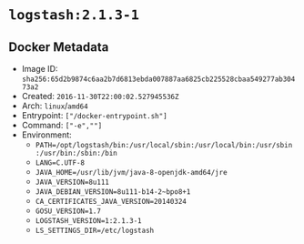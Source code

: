 # `logstash:2.1.3-1`

## Docker Metadata

- Image ID: `sha256:65d2b9874c6aa2b7d6813ebda007887aa6825cb225528cbaa549277ab30473a2`
- Created: `2016-11-30T22:00:02.527945536Z`
- Arch: `linux`/`amd64`
- Entrypoint: `["/docker-entrypoint.sh"]`
- Command: `["-e",""]`
- Environment:
  - `PATH=/opt/logstash/bin:/usr/local/sbin:/usr/local/bin:/usr/sbin:/usr/bin:/sbin:/bin`
  - `LANG=C.UTF-8`
  - `JAVA_HOME=/usr/lib/jvm/java-8-openjdk-amd64/jre`
  - `JAVA_VERSION=8u111`
  - `JAVA_DEBIAN_VERSION=8u111-b14-2~bpo8+1`
  - `CA_CERTIFICATES_JAVA_VERSION=20140324`
  - `GOSU_VERSION=1.7`
  - `LOGSTASH_VERSION=1:2.1.3-1`
  - `LS_SETTINGS_DIR=/etc/logstash`

